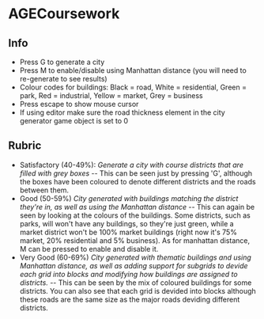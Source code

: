 # AGECoursework

## Info
- Press G to generate a city
- Press M to enable/disable using Manhattan distance (you will need to re-generate to see results)
- Colour codes for buildings: Black = road, White = residential, Green = park, Red = industrial, Yellow = market, Grey = business
- Press escape to show mouse cursor
- If using editor make sure the road thickness element in the city generator game object is set to 0

## Rubric
- Satisfactory (40-49%): *Generate a city with course districts that are filled with grey boxes*
-- This can be seen just by pressing 'G', although the boxes have been coloured to denote different districts and the roads between them.
- Good (50-59%) *City generated with buildings matching the district they're in, as well as using the Manhattan distance*
-- This can again be seen by looking at the colours of the buildings. Some districts, such as parks, will won't have any buildings, so they're just green, while a market district won't be 100% market buildings (right now it's 75% market, 20% residential and 5% business). As for manhattan distance, M can be pressed to enable and disable it.
- Very Good (60-69%) *City generated with thematic buildings and using Manhattan distance, as well as adding support for subgrids to devide each grid into blocks and modifying how buildings are assigned to districts.* -- This can be seen by the mix of coloured buildings for some districts. You can also see that each grid is devided into blocks although these roads are the same size as the major roads deviding different districts.
